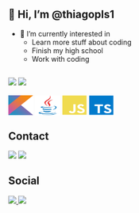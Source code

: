 ## 👋 Hi, I’m @thiagopls1
- 👀 I’m currently interested in
  - Learn more stuff about coding
  - Finish my high school
  - Work with coding

##

<div>
  <img height="160em" src="https://github-readme-stats.vercel.app/api?username=thiagopls1&show_icons=true&theme=dracula&include_all_commits=true&count_private=true"/>
  <img height="160em" src="https://github-readme-stats.vercel.app/api/top-langs/?username=thiagopls1&langs_count=6&theme=dracula&layout=compact"/>
</div>


<div style:"display: inline_block"><br>
  <img align="center" alt="Thiago-Kotlin" height="40" width="50" src="https://raw.githubusercontent.com/devicons/devicon/master/icons/kotlin/kotlin-original.svg">
  <img align="center" alt="Thiago-Java" height="40" width="50" src="https://raw.githubusercontent.com/devicons/devicon/master/icons/java/java-original.svg">
  <img align="center" alt="Thiago-Js" height="40" width="50" src="https://raw.githubusercontent.com/devicons/devicon/master/icons/javascript/javascript-plain.svg">
  <img align="center" alt="Thiago-Ts" height="40" width="50" src="https://raw.githubusercontent.com/devicons/devicon/master/icons/typescript/typescript-plain.svg">
</div>

## Contact

<div>
<a href="mailto:thiagopls1@hotmail.com">
    <img src="https://img.shields.io/badge/Microsoft_Outlook-0078D4?style=for-the-badge&logo=microsoft-outlook&logoColor=white"></a>
<a href="https://github.com/thiagopls1">
    <img src="https://img.shields.io/badge/github-%23100000.svg?&style=for-the-badge&logo=github&logoColor=white&link=mailto:https://github.com/thiagopls1">
</a>

## Social

<div> 
<a href="https://www.reddit.com/user/thiago_linss">
    <img src="https://img.shields.io/badge/Reddit-FF4500?style=for-the-badge&logo=reddit&logoColor=white">
</a>
<a href="https://steamcommunity.com/id/toyotatruenoae86/">
    <img src="https://img.shields.io/badge/Steam-000000?style=for-the-badge&logo=steam&logoColor=white">
</a>
</div>
  
##
 
 
<!---
thiagopls1/thiagopls1 is a ✨ special ✨ repository because its `README.md` (this file) appears on your GitHub profile.
You can click the Preview link to take a look at your changes.
--->

